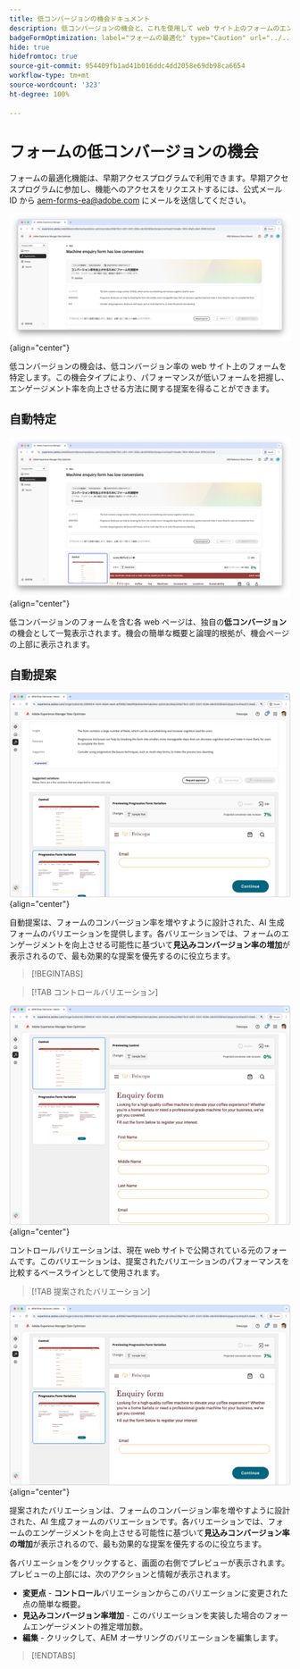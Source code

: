 ```yaml
---
title: 低コンバージョンの機会ドキュメント
description: 低コンバージョンの機会と、これを使用して web サイト上のフォームのエンゲージメントを向上させる方法について説明します。
badgeFormOptimization: label="フォームの最適化" type="Caution" url="../../opportunity-types/form-optimization.md" tooltip="フォームの最適化"
hide: true
hidefromtoc: true
source-git-commit: 954409fb1ad41b016ddc4dd2058e69db98ca6654
workflow-type: tm+mt
source-wordcount: '323'
ht-degree: 100%

---
```



# フォームの低コンバージョンの機会

<span class="preview">フォームの最適化機能は、早期アクセスプログラムで利用できます。早期アクセスプログラムに参加し、機能へのアクセスをリクエストするには、公式メール ID から aem-forms-ea@adobe.com にメールを送信してください。</span>

![低コンバージョンの機会](./assets/low-conversions/hero.png){align="center"}

低コンバージョンの機会は、低コンバージョン率の web サイト上のフォームを特定します。この機会タイプにより、パフォーマンスが低いフォームを把握し、エンゲージメント率を向上させる方法に関する提案を得ることができます。

## 自動特定

![低コンバージョンの自動特定](./assets/low-conversions/auto-identify.png){align="center"}

低コンバージョンのフォームを含む各 web ページは、独自の&#x200B;**低コンバージョン**&#x200B;の機会として一覧表示されます。機会の簡単な概要と論理的根拠が、機会ページの上部に表示されます。

## 自動提案

![低コンバージョンの自動提案](./assets/low-conversions/auto-suggest.png){align="center"}

自動提案は、フォームのコンバージョン率を増やすように設計された、AI 生成フォームのバリエーションを提供します。各バリエーションでは、フォームのエンゲージメントを向上させる可能性に基づいて&#x200B;**見込みコンバージョン率の増加**&#x200B;が表示されるので、最も効果的な提案を優先するのに役立ちます。

>[!BEGINTABS]

>[!TAB コントロールバリエーション]

![コントロールバリエーション](./assets/low-conversions/control-variation.png){align="center"}

コントロールバリエーションは、現在 web サイトで公開されている元のフォームです。このバリエーションは、提案されたバリエーションのパフォーマンスを比較するベースラインとして使用されます。

>[!TAB 提案されたバリエーション]

![提案されたバリエーション](./assets/low-conversions/suggested-variations.png){align="center"}

提案されたバリエーションは、フォームのコンバージョン率を増やすように設計された、AI 生成フォームのバリエーションです。各バリエーションでは、フォームのエンゲージメントを向上させる可能性に基づいて&#x200B;**見込みコンバージョン率の増加**&#x200B;が表示されるので、最も効果的な提案を優先するのに役立ちます。

各バリエーションをクリックすると、画面の右側でプレビューが表示されます。プレビューの上部には、次のアクションと情報が表示されます。

* **変更点** - **コントロール**&#x200B;バリエーションからこのバリエーションに変更された点の簡単な概要。
* **見込みコンバージョン率増加** - このバリエーションを実装した場合のフォームエンゲージメントの推定増加数。
* **編集** - クリックして、AEM オーサリングのバリエーションを編集します。

>[!ENDTABS]


<!-- 

## Auto-optimize

[!BADGE Ultimate]{type=Positive tooltip="Ultimate"}

![Auto-optimize low conversions](./assets/low-conversions/auto-optimize.png){align="center"}

Sites Optimizer Ultimate adds the ability to deploy auto-optimization for the issues found by the low conversions opportunity.

>[!BEGINTABS]

>[!TAB Test multiple]


>[!TAB Publish selected]

{{auto-optimize-deploy-optimization-slack}}

>[!TAB Request approval]

{{auto-optimize-request-approval}}

>[!ENDTABS]


-->